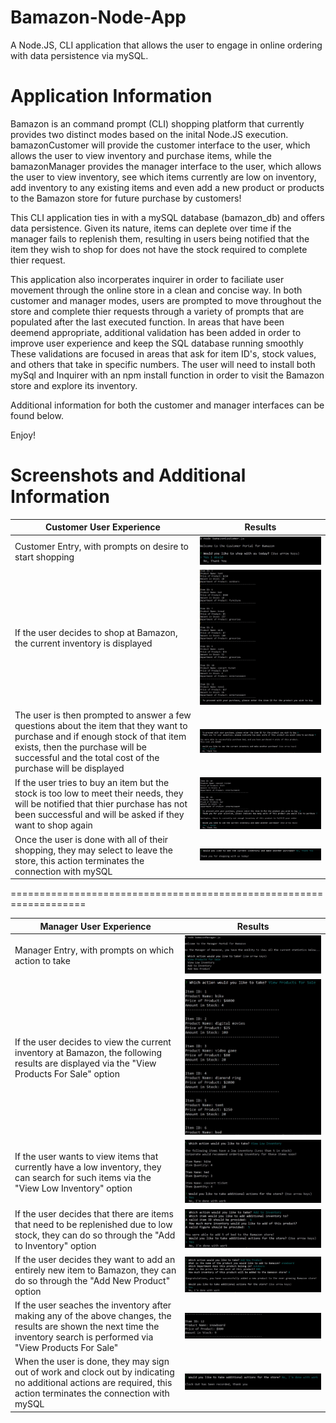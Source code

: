 # Bamazon-Node-App
A Node.JS, CLI application that allows the user to engage in online ordering with data persistence via mySQL.

# Application Information
Bamazon is an command prompt (CLI) shopping platform that currently provides two distinct modes based on the inital Node.JS execution. bamazonCustomer will provide the customer interface to the user, which allows the user to view inventory and purchase items, while the bamazonManager provides the manager interface to the user, which allows the user to view inventory, see which items currently are low on inventory, add inventory to any existing items and even add a new product or products to the Bamazon store for future purchase by customers!

This CLI application ties in with a mySQL database (bamazon_db) and offers data persistence. Given its nature, items can deplete over time if the manager fails to replenish them, resulting in users being notified that the item they wish to shop for does not have the stock required to complete thier request.

This application also incorperates inquirer in order to faciliate user movement through the online store in a clean and concise way. In both customer and manager modes, users are prompted to move throughout the store and complete thier requests through a variety of prompts that are populated after the last executed function. In areas that have been deemend appropriate, additional validation has been added in order to improve user experience and keep the SQL database running smoothly These validations are focused in areas that ask for item ID's, stock values, and others that take in specific numbers. The user will need to install both mySql and Inquirer with an npm install function in order to visit the Bamazon store and explore its inventory.

Additional information for both the customer and manager interfaces can be found below.

Enjoy!
 
# Screenshots and Additional Information

Customer User Experience | Results
------------ | -------------
Customer Entry, with prompts on desire to start shopping | ![Customer Entry](/images/customerEntry.JPG)
If the user decides to shop at Bamazon, the current inventory is displayed | ![Customer Inventory](/images/customerInventory.JPG)
The user is then prompted to answer a few questions about the item that they want to purchase and if enough stock of that item exists, then the purchase will be successful and the total cost of the purchase will be displayed | ![Customer Purchase](/images/customerPurchase.JPG)
If the user tries to buy an item but the stock is too low to meet their needs, they will be notified that thier purchase has not been successful and will be asked if they want to shop again | ![Customer Low Inventory](/images/customerLowInventory.JPG)
Once the user is done with all of their shopping, they may select to leave the store, this action terminates the connection with mySQL | ![Customer End](/images/customerEnd.JPG)

===================================================================

Manager User Experience | Results
------------ | -------------
Manager Entry, with prompts on which action to take | ![Manager Entry](/images/managerEntry.JPG)
If the user decides to view the current inventory at Bamazon, the following results are displayed via the "View Products For Sale" option| ![Manager Inventory](/images/managerViewInventory.JPG)
If the user wants to view items that currently have a low inventory, they can search for such items via the "View Low Inventory" option | ![Manager Low Inventory](/images/managerLowInventory.JPG)
If the user decides that there are items that need to be replenished due to low stock, they can do so through the "Add to Inventory" option | ![Manager Add Inventory](/images/managerAddInventory.JPG)
If the user decides they want to add an entirely new item to Bamazon, they can do so through the "Add New Product" option | ![Manager Add Item](/images/managerAddItem.JPG)
If the user seaches the inventory after making any of the above changes, the results are shown the next time the inventory search is performed via "View Products For Sale" | ![Manager Add Item Two](/images/managerAddItem2.JPG)
When the user is done, they may sign out of work and clock out by indicating no additional actions are required, this action terminates the connection with mySQL | ![Manager End](/images/managerEnd.JPG)
